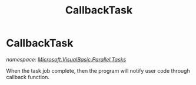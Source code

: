 ﻿---
title: CallbackTask
---

# CallbackTask
_namespace: [Microsoft.VisualBasic.Parallel.Tasks](N-Microsoft.VisualBasic.Parallel.Tasks.html)_

When the task job complete, then the program will notify user code through callback function.




